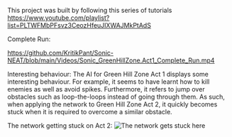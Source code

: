 This project was built by following this series of tutorials https://www.youtube.com/playlist?list=PLTWFMbPFsvz3CeozHfeuJIXWAJMkPtAdS

Complete Run:

https://github.com/KritikPant/Sonic-NEAT/blob/main/Videos/Sonic_GreenHillZone.Act1_Complete_Run.mp4

Interesting behaviour:
The AI for Green Hill Zone Act 1 displays some interesting behaviour. For example, it seems to have learnt how to kill enemies as well as avoid spikes. Furthermore, it refers to jump over obstacles such as loop-the-loops instead of going through them. As such, when applying the network to Green Hill Zone Act 2, it quickly becomes stuck when it is required to overcome a similar obstacle.

The network getting stuck on Act 2:
![The network gets stuck here](Videos/Sonic_GreenHillZone.Act2_Stuck.gif)

